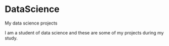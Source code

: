 # DataScience
My data science projects

I am a student of data science and these are some of my projects during my study.

